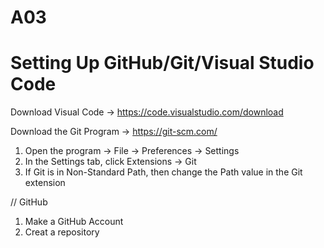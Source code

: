 # A03

# Setting Up GitHub/Git/Visual Studio Code



Download Visual Code -> https://code.visualstudio.com/download

Download the Git Program -> https://git-scm.com/

1. Open the program -> File -> Preferences -> Settings
2. In the Settings tab, click Extensions -> Git
3. If Git is in Non-Standard Path, then change the Path value in the Git extension

// GitHub
1. Make a GitHub Account
2. Creat a repository 

